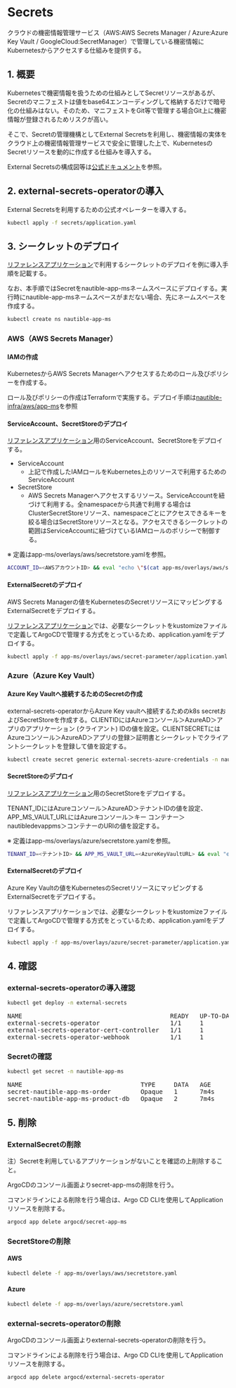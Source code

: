 # Secrets

クラウドの機密情報管理サービス（AWS:AWS Secrets Manager / Azure:Azure Key Vault / GoogleCloud:SecretManager）で管理している機密情報にKubernetesからアクセスする仕組みを提供する。

## 1. 概要

Kubernetesで機密情報を扱うための仕組みとしてSecretリソースがあるが、Secretのマニフェストは値をbase64エンコーディングして格納するだけで暗号化の仕組みはない。そのため、マニフェストをGit等で管理する場合Git上に機密情報が登録されるためリスクが高い。

そこで、Secretの管理機構としてExternal Secretsを利用し、機密情報の実体をクラウド上の機密情報管理サービスで安全に管理した上で、KubernetesのSecretリソースを動的に作成する仕組みを導入する。

External Secretsの構成図等は[公式ドキュメント](https://external-secrets.io/)を参照。

## 2. external-secrets-operatorの導入

External Secretsを利用するための公式オペレーターを導入する。

```bash
kubectl apply -f secrets/application.yaml
```

## 3. シークレットのデプロイ

[リファレンスアプリケーション](https://github.com/nautible/docs/blob/main/referenceapp-architecture/README.md)で利用するシークレットのデプロイを例に導入手順を記載する。

なお、本手順ではSecretをnautible-app-msネームスペースにデプロイする。実行時にnautible-app-msネームスペースがまだない場合、先にネームスペースを作成する。

```bash
kubectl create ns nautible-app-ms
```

### AWS（AWS Secrets Manager）

#### IAMの作成

KubernetesからAWS Secrets Managerへアクセスするためのロール及びポリシーを作成する。

ロール及びポリシーの作成はTerraformで実施する。デプロイ手順は[nautible-infra/aws/app-ms](https://github.com/nautible/nautible-infra/tree/main/aws/app-ms)を参照

#### ServiceAccount、SecretStoreのデプロイ

[リファレンスアプリケーション](https://github.com/nautible/docs/blob/main/referenceapp-architecture/README.md)用のServiceAccount、SecretStoreをデプロイする。

- ServiceAccount
  - 上記で作成したIAMロールをKubernetes上のリソースで利用するためのServiceAccount
- SecretStore
  - AWS Secrets Managerへアクセスするリソース。ServiceAccountを紐づけて利用する。全namespaceから共通で利用する場合はClusterSecretStoreリソース、namespaceごとにアクセスできるキーを絞る場合はSecretStoreリソースとなる。アクセスできるシークレットの範囲はServiceAccountに紐づけているIAMロールのポリシーで制御する。

※ 定義はapp-ms/overlays/aws/secretstore.yamlを参照。

```bash
ACCOUNT_ID=<AWSアカウントID> && eval "echo \"$(cat app-ms/overlays/aws/secretstore.yaml)\"" | kubectl apply -f -
```

#### ExternalSecretのデプロイ

AWS Secrets Managerの値をKubernetesのSecretリソースにマッピングするExternalSecretをデプロイする。

[リファレンスアプリケーション](https://github.com/nautible/docs/blob/main/referenceapp-architecture/README.md)では、必要なシークレットをkustomizeファイルで定義してArgoCDで管理する方式をとっているため、application.yamlをデプロイする。

```bash
kubectl apply -f app-ms/overlays/aws/secret-parameter/application.yaml
```

### Azure（Azure Key Vault）

#### Azure Key Vaultへ接続するためのSecretの作成

external-secrets-operatorからAzure Key vaultへ接続するためのk8s secretおよびSecretStoreを作成する。CLIENTIDにはAzureコンソール＞AzureAD＞アプリのアプリケーション (クライアント) IDの値を設定。CLIENTSECRETにはAzureコンソール＞AzureAD＞アプリの登録＞証明書とシークレットでクライアントシークレットを登録して値を設定する。

```bash
kubectl create secret generic external-secrets-azure-credentials -n nautible-app-ms --from-literal=clientid=$CLIENTID --from-literal=clientsecret=$CLIENTSECRET
```

#### SecretStoreのデプロイ

[リファレンスアプリケーション](https://github.com/nautible/docs/blob/main/referenceapp-architecture/README.md)用のSecretStoreをデプロイする。

TENANT_IDにはAzureコンソール＞AzureAD＞テナントIDの値を設定、APP_MS_VAULT_URLにはAzureコンソール＞キー コンテナー＞nautibledevappms＞コンテナーのURIの値を設定する。

※ 定義はapp-ms/overlays/azure/secretstore.yamlを参照。

```bash
TENANT_ID=<テナントID> && APP_MS_VAULT_URL=<AzureKeyVaultURL> && eval "echo \"$(cat app-ms/overlays/azure/secretstore.yaml)\"" | kubectl apply -f -
```

#### ExternalSecretのデプロイ

Azure Key Vaultの値をKubernetesのSecretリソースにマッピングするExternalSecretをデプロイする。

リファレンスアプリケーションでは、必要なシークレットをkustomizeファイルで定義してArgoCDで管理する方式をとっているため、application.yamlをデプロイする。

```bash
kubectl apply -f app-ms/overlays/azure/secret-parameter/application.yaml
```

## 4. 確認


### external-secrets-operatorの導入確認

```bash
kubectl get deploy -n external-secrets
```

<pre>
NAME                                        READY   UP-TO-DATE   AVAILABLE   AGE
external-secrets-operator                   1/1     1            1           3d1h
external-secrets-operator-cert-controller   1/1     1            1           3d1h
external-secrets-operator-webhook           1/1     1            1           3d1h
</pre>

### Secretの確認

```bash
kubectl get secret -n nautible-app-ms
```

<pre>
NAME                                TYPE     DATA   AGE
secret-nautible-app-ms-order        Opaque   1      7m4s
secret-nautible-app-ms-product-db   Opaque   2      7m4s
</pre>

## 5. 削除

### ExternalSecretの削除

注）Secretを利用しているアプリケーションがないことを確認の上削除すること。

ArgoCDのコンソール画面よりsecret-app-msの削除を行う。

コマンドラインによる削除を行う場合は、Argo CD CLIを使用してApplicationリソースを削除する。

```bash
argocd app delete argocd/secret-app-ms
```


### SecretStoreの削除

#### AWS

```bash
kubectl delete -f app-ms/overlays/aws/secretstore.yaml
```

#### Azure

```bash
kubectl delete -f app-ms/overlays/azure/secretstore.yaml
```

### external-secrets-operatorの削除

ArgoCDのコンソール画面よりexternal-secrets-operatorの削除を行う。

コマンドラインによる削除を行う場合は、Argo CD CLIを使用してApplicationリソースを削除する。

```bash
argocd app delete argocd/external-secrets-operator
```

